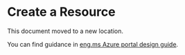 ﻿# Create a Resource

This document moved to a new location. 

You can find guidance in  [eng.ms Azure portal design guide](https://aka.ms/portalfx/design).